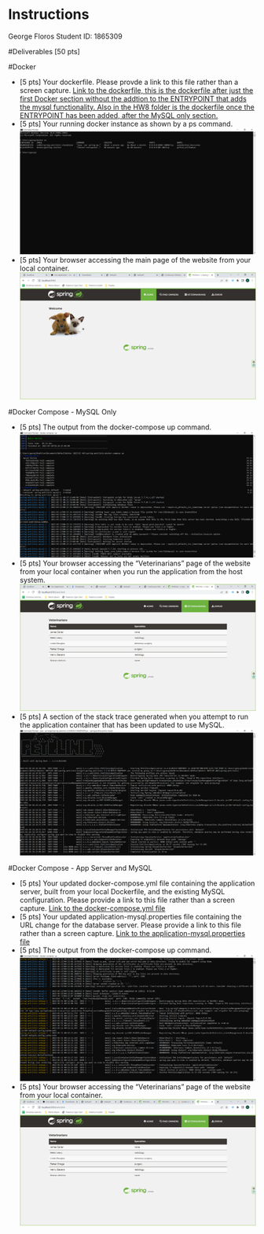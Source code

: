 # Instructions
George Floros
Student ID: 1865309 

#Deliverables [50 pts]

#Docker
- [5 pts] Your dockerfile. Please provde a link to this file rather than a screen capture.
[Link to the dockerfile, this is the dockerfile after just the first Docker section without the addtion to the ENTRYPOINT that adds the mysql functionality. Also in the HW8 folder is the dockerfile once the ENTRYPOINT has been added, after the MySQL only section.](https://github.com/gfloros1/spring-petclinic/blob/master/HW8/Dockerfile)
- [5 pts] Your running docker instance as shown by a ps command.
![](Screenshots/D2.PNG)
- [5 pts] Your browser accessing the main page of the website from your local container.
![](Screenshots/D3.PNG)


#Docker Compose - MySQL Only
- [5 pts] The output from the docker-compose up command.
![](Screenshots/MYSQL1.PNG)
- [5 pts] Your browser accessing the “Veterinarians” page of the website from your local container when you run the application from the host system.
![](Screenshots/MYSQL2.PNG)
- [5 pts] A section of the stack trace generated when you attempt to run the application container that has been updated to use MySQL.
![](Screenshots/MYSQL3.PNG)

#Docker Compose - App Server and MySQL
- [5 pts] Your updated docker-compose.yml file containing the application server, built from your local Dockerfile, and the existing MySQL configuration. Please provide a link to this file rather than a screen capture.
[Link to the docker-compose.yml file](https://github.com/gfloros1/spring-petclinic/blob/master/HW8/docker-compose.yml)
- [5 pts] Your updated application-mysql.properties file containing the URL change for the database server. Please provide a link to this file rather than a screen capture.
[Link to the application-mysql.properties file](https://github.com/gfloros1/spring-petclinic/blob/master/HW8/application-mysql.properties)
- [5 pts] The output from the docker-compose up command.
![](Screenshots/BOTH3.PNG)
- [5 pts] Your browser accessing the “Veterinarians” page of the website from your local container.
![](Screenshots/BOTH4.PNG)
